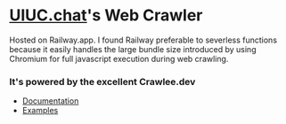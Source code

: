 # [UIUC.chat](https://uiuc.chat)'s Web Crawler

Hosted on Railway.app. I found Railway preferable to severless functions because it easily handles the large bundle size introduced by using Chromium for full javascript execution during web crawling.

### It's powered by the excellent Crawlee.dev

- [Documentation](https://crawlee.dev/api/playwright-crawler/class/PlaywrightCrawler)
- [Examples](https://crawlee.dev/docs/examples/playwright-crawler)
